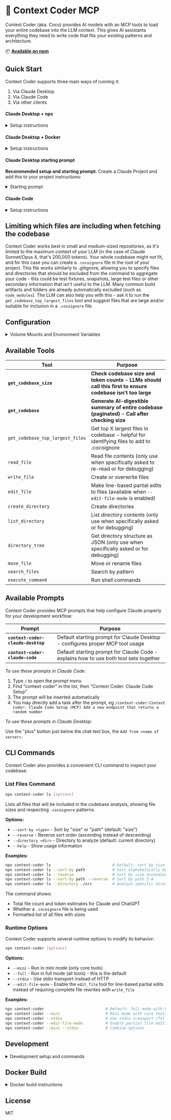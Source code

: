 # 🥥 Context Coder MCP

Context Coder (aka. Coco) provides AI models with an MCP tools to load your entire codebase into the LLM context. This gives AI assistants everything they need to write code that fits your existing patterns and architecture.

📦 **[Available on npm](https://www.npmjs.com/package/context-coder)**

## Quick Start

Context Coder supports three main ways of running it:

1. Via Claude Desktop
2. Via Claude Code
3. Via other clients

#### Claude Desktop + npx

<details>
<summary>Setup instructions</summary>

Start a terminal in your current project folder and run:

```
npx context-coder
```

For line-based partial editing instead of complete file rewrites, use:

```
npx context-coder --edit-file-mode
```

Then add this to the Claude Desktop config and restart Claude Desktop afterwards:

```json
{
  "mcpServers": {
    "context-coder": {
      "command": "npx",
      "args": ["-y", "mcp-remote", "http://localhost:3001/mcp"]
    }
  }
}
```

Next, create a Claude Project and insert the recommended starting prompt just below this section.

</details>

#### Claude Desktop + Docker

<details>
<summary>Setup instructions</summary>

Running via Docker provides better isolation since the container won't be able to write things outside of your project directory.

Create a `docker-compose.yml` file in the project(s) you want to work on.

```yaml
services:
  context-coder:
    image: ghcr.io/khromov/context-coder:full
    ports:
      - '3001:3001'
    volumes:
      - ./:/app
    working_dir: /app
```

Start the service:

```bash
docker-compose up
```

Then add this to the Claude Desktop config and restart Claude Desktop afterwards:

```json
{
  "mcpServers": {
    "context-coder": {
      "command": "npx",
      "args": ["-y", "mcp-remote", "http://localhost:3001/mcp"]
    }
  }
}
```

Since `docker-compose up` already knows which folder it's running in, we can easily switch between projects by launching `docker-compose up` in different directories. Don't forget to switch between Claude Projects when you do this!

Next, create a Claude Project and insert the recommended starting prompt just below this section.

</details>

#### Claude Desktop starting prompt

**Recommended setup and starting prompt**: Create a Claude Project and add this to your project instructions:

<details>
<summary>Starting prompt</summary>

```
Use the Context Coder MCP to edit files. Remember that partial edits are not allowed, always write out the edited files in full through the MCP. You MUST call the get_codebase_size and get_codebase MCP tools at the start of every new chat. Do not call read_file, as you already have the codebase via get_codebase - use this reference instead. ONLY call read_file if you can't find the file in your context. Do not create any artifacts unless the user asks for it, just call the write_file tool directly with the updated code. If you get cut off when writing code and the user asks you to continue, continue from the last successfully written file to not omit anything.
```

</details>

#### Claude Code

<details>
<summary>Setup instructions</summary>

**Option 1: npx**

Create `.mcp.json` in your project root:

```json
{
  "mcpServers": {
    "context-coder": {
      "command": "npx",
      "args": ["-y", "context-coder", "--mini", "--stdio"]
    }
  }
}
```

For line-based partial editing instead of complete file rewrites, use:

```json
{
  "mcpServers": {
    "context-coder": {
      "command": "npx",
      "args": ["-y", "context-coder", "--mini", "--stdio", "--edit-file-mode"]
    }
  }
}
```

You're done!

**Option 2: Docker**

Running via Docker provides better isolation since the container won't be able to write things outside of your project directory.

Create `.mcp.json` in your project root:

```json
{
  "mcpServers": {
    "context-coder": {
      "command": "docker",
      "args": [
        "run",
        "--rm",
        "-i",
        "-v",
        "./:/app",
        "-w",
        "/app",
        "-e",
        "MCP_TRANSPORT=stdio",
        "ghcr.io/khromov/context-coder:mini"
      ]
    }
  }
}
```

**Option 3: Via HTTP + mcp-remote**

For [Claude Code](https://claude.ai/code), create `.mcp.json` in your project root:

```json
{
  "mcpServers": {
    "context-coder": {
      "type": "stdio",
      "command": "npx",
      "args": ["-y", "mcp-remote", "http://localhost:3001/mcp"],
      "env": {}
    }
  }
}
```

And create `docker-compose.yml` in your project:

```yaml
services:
  context-coder:
    image: ghcr.io/khromov/context-coder:mini
    ports:
      - '3001:3001'
    volumes:
      - ./:/app
    working_dir: /app
    environment:
      - MCP_TRANSPORT=http
    restart: unless-stopped
```

Start Context Coder with `docker-compose up` and Claude Code will automatically connect.

_The reason for using the `mini` build is that Claude Code already comes with file editing tools built-in._

**Recommended starting prompt**: Add this at the start of your `CLAUDE.md` file.

```
You have access to both Claude Code's built-in file tools and the Context Coder MCP for enhanced codebase analysis. Follow this workflow:

1. ALWAYS start every new chat by calling get_codebase_size and get_codebase MCP tools to ingest and understand the full project context
2. Use Context Coders's codebase analysis as your primary reference - avoid reading files since you already have the complete codebase, only read file if you are missing something or if the user specifically requests it.
3. Remember: Context Coder gives you full codebase context, Claude Code gives you precise editing control - use both strategically
```

</details>

## Limiting which files are including when fetching the codebase

Context Coder works best in small and medium-sized repositories, as it's limited to the maximum context of your LLM (in the case of Claude Sonnet/Opus 4, that's 200,000 tokens). Your whole codebase might not fit, and for this case you can create a `.cocoignore` file in the root of your project. This file works similarly to .gitignore, allowing you to specify files and directories that should be excluded from the command to aggregate your code - this could be test fixtures, snapshots, large test files or other secondary information that isn't useful to the LLM. Many common build artifacts and folders are already automatically excluded (such as `node_modules`). The LLM can also help you with this - ask it to run the `get_codebase_top_largest_files` tool and suggest files that are large and/or suitable for inclusion in a `.cocoignore` file.

## Configuration

<details>
<summary>Volume Mounts and Environment Variables</summary>

### Volume Mounts

Mount a specific directory:

```yaml
volumes:
  - ./src:/app # Only expose src directory
```

### Environment Variables

- `COCO_DEV`: "true" or "false" to mount the `./mount` folder instead of using `/app`
- `MCP_TRANSPORT`: Set to `stdio` or `http` (default: `http`)
- `PORT`: Override default port 3001 (HTTP mode only)
- `CONTEXT_CODER_EDIT_MODE`: Set to "true" to enable `edit_file` tool (equivalent to `--edit-file-mode` flag)

</details>

## Available Tools

| Tool                             | Purpose                                                                                                   |
| -------------------------------- | --------------------------------------------------------------------------------------------------------- |
| **`get_codebase_size`**          | **Check codebase size and token counts - LLMs should call this first to ensure codebase isn't too large** |
| **`get_codebase`**               | **Generate AI-digestible summary of entire codebase (paginated) - Call after checking size**              |
| `get_codebase_top_largest_files` | Get top X largest files in codebase - helpful for identifying files to add to .cocoignore                 |
| `read_file`                      | Read file contents (only use when specifically asked to re-read or for debugging)                         |
| `write_file`                     | Create or overwrite files                                                                                 |
| `edit_file`                      | Make line-based partial edits to files (available when `--edit-file-mode` is enabled)                    |
| `create_directory`               | Create directories                                                                                        |
| `list_directory`                 | List directory contents (only use when specifically asked or for debugging)                               |
| `directory_tree`                 | Get directory structure as JSON (only use when specifically asked or for debugging)                       |
| `move_file`                      | Move or rename files                                                                                      |
| `search_files`                   | Search by pattern                                                                                         |
| `execute_command`                | Run shell commands                                                                                        |

## Available Prompts

Context Coder provides MCP prompts that help configure Claude properly for your development workflow:

| Prompt                             | Purpose                                                                               |
| ---------------------------------- | ------------------------------------------------------------------------------------- |
| **`context-coder-claude-desktop`** | Default starting prompt for Claude Desktop - configures proper MCP tool usage         |
| **`context-coder-claude-code`**    | Default starting prompt for Claude Code - explains how to use both tool sets together |

_To use these prompts in Claude Code:_

1. Type `/` to open the prompt menu
2. Find "context-coder" in the list, then "Context Coder: Claude Code Setup"
3. The prompt will be inserted automatically
4. You may directly add a task after the prompt, eg `/context-coder:Context Coder: Claude Code Setup (MCP) Add a new endpoint that returns a random number`

_To use these prompts in Claude Desktop:_

Use the "plus" button just below the chat text box, the `Add from <name of server>`.

## CLI Commands

Context Coder also provides a convenient CLI command to inspect your codebase:

### List Files Command

```bash
npx context-coder ls [options]
```

Lists all files that will be included in the codebase analysis, showing file sizes and respecting `.cocoignore` patterns.

**Options:**

- `--sort-by <type>` - Sort by "size" or "path" (default: "size")
- `--reverse` - Reverse sort order (ascending instead of descending)
- `--directory <dir>` - Directory to analyze (default: current directory)
- `--help` - Show usage information

**Examples:**

```bash
npx context-coder ls                           # Default: sort by size descending
npx context-coder ls --sort-by path            # Sort alphabetically by path
npx context-coder ls --reverse                 # Sort by size ascending
npx context-coder ls --sort-by path --reverse  # Sort by path Z-A
npx context-coder ls --directory ./src         # Analyze specific directory
```

The command shows:

- Total file count and token estimates for Claude and ChatGPT
- Whether a `.cocoignore` file is being used
- Formatted list of all files with sizes

### Runtime Options

Context Coder supports several runtime options to modify its behavior:

```bash
npx context-coder [options]
```

**Options:**

- `--mini` - Run in mini mode (only core tools)
- `--full` - Run in full mode (all tools) - this is the default
- `--stdio` - Use stdio transport instead of HTTP
- `--edit-file-mode` - Enable the `edit_file` tool for line-based partial edits instead of requiring complete file rewrites with `write_file`

**Examples:**

```bash
npx context-coder                           # Default: full mode with HTTP transport
npx context-coder --mini                    # Mini mode with core tools only
npx context-coder --stdio                   # Use stdio transport (for Claude Code)
npx context-coder --edit-file-mode          # Enable partial file editing
npx context-coder --mini --stdio            # Combine options
```

## Development

<details>
<summary>Development setup and commands</summary>

Clone and install dependencies:

```bash
npm install
```

Build and run:

```bash
npm run build
npm start  # HTTP mode
npm start -- --stdio  # stdio mode
```

Development mode with auto-reload:

```bash
npm run dev
```

In development mode, file operations are sandboxed to the `./mount` directory.

</details>

## Docker Build

<details>
<summary>Docker build instructions</summary>

Build both versions:

```bash
./build-all.sh
```

Or build individually:

```bash
# Full version
docker build -t context-coder:latest .

# Mini version
docker build --target release-mini --build-arg BUILD_TYPE=mini -t context-coder:mini .
```

Build a custom image:

```dockerfile
FROM ghcr.io/khromov/context-coder:full
# Add customizations
```

Or build from source:

```bash
docker build -t my-coco .
```

</details>

## License

MIT
